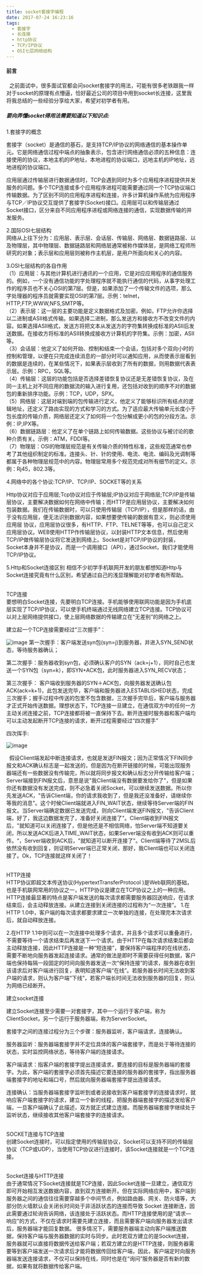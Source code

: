 ```yaml
---
title: socket套接字编程
date: 2017-07-24 16:23:16
tags:
  - 套接字
  - 长连接
  - http协议
  - TCP/IP协议
  - OSI七层网络结构
---
```


#### 前言 ####
&nbsp;&nbsp;之前面试中，很多面试官都会问socket套接字的用法，可能有很多老铁跟我一样对于socket的原理有点懵逼，恰好最近公司的项目中用到socket长连接，这里我将我总结的一些经验分享给大家，希望对初学者有用。

##### 要向弄懂socket得用法需要知道以下知识点: ##### 

<!-- more -->
1.套接字的概念<br>

套接字（socket）是通信的基石，是支持TCP/IP协议的网络通信的基本操作单元。它是网络通信过程中端点的抽象表示，包含进行网络通信必须的五种信息：连接使用的协议，本地主机的IP地址，本地进程的协议端口，远地主机的IP地址，远地进程的协议端口。

应用层通过传输层进行数据通信时，TCP会遇到同时为多个应用程序进程提供并发服务的问题。多个TCP连接或多个应用程序进程可能需要通过同一个TCP协议端口传输数据。为了区别不同的应用程序进程和连接，许多计算机操作系统为应用程序与TCP／IP协议交互提供了套接字(Socket)接口。应用层可以和传输层通过Socket接口，区分来自不同应用程序进程或网络连接的通信，实现数据传输的并发服务。

2.国际OSI七层结构<br>
网络从上往下分为：应用层、表示层、会话层、传输层、网络层、数据链路层、以及物理层，其中物理层、数据链路层和网络层通常被称作媒体层，是网络工程师所研究的对象；表示层和应用层则被称作主机层，是用户所面向和关心的内容。

3.OSI七层结构的各自作用<br>
（1）应用层：与其他计算机进行通讯的一个应用，它是对应应用程序的通信服务的。例如，一个没有通信功能的字处理程序就不能执行通信的代码，从事字处理工作的程序员也不关心OSI的第7层。但是，如果添加了一个传输文件的选项，那么字处理器的程序员就需要实现OSI的第7层。示例：telnet，HTTP,FTP,WWW,NFS,SMTP等。<br>
（2）表示层：这一层的主要功能是定义数据格式及加密。例如，FTP允许你选择以二进制或ASII格式传输。如果选择二进制，那么发送方和接收方不改变文件的内容。如果选择ASII格式，发送方将把文本从发送方的字符集转换成标准的ASII后发送数据。在接收方将标准的ASII转换成接收方计算机的字符集。示例：加密，ASII等。<br>
（3）会话层：他定义了如何开始、控制和结束一个会话，包括对多个双向小时的控制和管理，以便在只完成连续消息的一部分时可以通知应用，从而使表示层看到的数据是连续的，在某些情况下，如果表示层收到了所有的数据，则用数据代表表示层。示例：RPC，SQL等。<br>
（4）传输层：这层的功能包括是否选择差错恢复协议还是无差错恢复协议，及在同一主机上对不同应用的数据流的输入进行复用，还包括对收到的顺序不对的数据包的重新排序功能。示例：TCP，UDP，SPX。<br>
（5）网络层：这层对端到端的包传输进行定义，他定义了能够标识所有结点的逻辑地址，还定义了路由实现的方式和学习的方式。为了适应最大传输单元长度小于包长度的传输介质，网络层还定义了如何将一个包分解成更小的包的分段方法。示例：IP,IPX等。<br>
（6）数据链路层：他定义了在单个链路上如何传输数据。这些协议与被讨论的歌种介质有关。示例：ATM，FDDI等。<br>
（7）物理层：OSI的物理层规范是有关传输介质的特性标准，这些规范通常也参考了其他组织制定的标准。连接头、针、针的使用、电流、电流、编码及光调制等都属于各种物理层规范中的内容。物理层常用多个规范完成对所有细节的定义。示例：Rj45，802.3等。

4.网络中的各个协议:TCP/IP、TCP/IP、SOCKET等的关系

Http协议对应于应用层;Tcp协议对应于传输层;IP协议对应于网络层;TCP/IP是传输层协议，主要解决数据如何在网络中传输；而HTTP是应用层协议，主要解决如何包装数据。我们在传输数据时，可以只使用传输层（TCP/IP），但是那样的话，由于没有应用层，便无法识别数据内容，如果想要使传输的数据有意义，则必须使用应用层 协议，应用层协议很多，有HTTP、FTP、TELNET等等，也可以自己定义应用层协议。WEB使用HTTP作传输层协议，以封装HTTP文本信息，然后使用TCP/IP做传输层协议将它发送到网络上。Socket是对TCP/IP协议的封装，Socket本身并不是协议，而是一个调用接口（API），通过Socket，我们才能使用TCP/IP协议。

5.Http和Socket连接区别
相信不少初学手机联网开发的朋友都想知道Http与Socket连接究竟有什么区别，希望通过自己的浅显理解能对初学者有所帮助。

<br>TCP连接</br>
要想明白Socket连接，先要明白TCP连接。手机能够使用联网功能是因为手机底层实现了TCP/IP协议，可以使手机终端通过无线网络建立TCP连接。TCP协议可以对上层网络提供接口，使上层网络数据的传输建立在“无差别”的网络之上。

建立起一个TCP连接需要经过“三次握手”：

![image](http://upload-images.jianshu.io/upload_images/1863813-056502e4a0dbfba7.png?imageMogr2/auto-orient/strip%7CimageView2/2/w/1240)
第一次握手：客户端发送syn包(syn=j)到服务器，并进入SYN_SEND状态，等待服务器确认；

第二次握手：服务器收到syn包，必须确认客户的SYN（ack=j+1），同时自己也发送一个SYN包（syn=k），即SYN+ACK包，此时服务器进入SYN_RECV状态；

第三次握手：
客户端收到服务器的SYN＋ACK包，向服务器发送确认包ACK(ack=k+1)，此包发送完毕，客户端和服务器进入ESTABLISHED状态，完成三次握手；握手过程中传送的包里不包含数据，三次握手完毕后，客户端与服务器才正式开始传送数据。理想状态下，TCP连接一旦建立，在通信双方中的任何一方主动关闭连接之前，TCP连接都将被一直保持下去。断开连接时服务器和客户端均可以主动发起断开TCP连接的请求，断开过程需要经过“四次握手”

四次挥手:

![image](http://upload-images.jianshu.io/upload_images/1863813-5ab3990c2bea942d.png?imageMogr2/auto-orient/strip%7CimageView2/2/w/1240)

&nbsp;&nbsp;假设Client端发起中断连接请求，也就是发送FIN报文；因为正常情况下FIN同步报文和ACK确认标志是一起发送的，但是因为在断开链接的时候，可能出现服务器端还有一些数据没有传输完，所以就将同步报文和确认标志分开传输给客户端；Server端接到FIN报文后，意思是说"我Client端没有数据要发给你了"，但是如果你还有数据没有发送完成，则不必急着关闭Socket，可以继续发送数据。所以你先发送ACK，"告诉Client端，你的请求我收到了，但是我还没准备好，请继续你等我的消息"。这个时候Client端就进入FIN_WAIT状态，继续等待Server端的FIN报文。当Server端确定数据已发送完成，则向Client端发送FIN报文，"告诉Client端，好了，我这边数据发完了，准备好关闭连接了"。Client端收到FIN报文后，"就知道可以关闭连接了，但是他还是不相信网络，怕Server端不知道要关闭，所以发送ACK后进入TIME_WAIT状态，如果Server端没有收到ACK则可以重传。“，Server端收到ACK后，"就知道可以断开连接了"。Client端等待了2MSL后依然没有收到回复，则证明Server端已正常关闭，那好，我Client端也可以关闭连接了。Ok，TCP连接就这样关闭了！

<br>HTTP连接</br>
HTTP协议即超文本传送协议(HypertextTransferProtocol )是Web联网的基础，也是手机联网常用的协议之一，HTTP协议是建立在TCP协议之上的一种应用。HTTP连接最显著的特点是客户端发送的每次请求都需要服务器回送响应，在请求结束后，会主动释放连接。从建立连接到关闭连接的过程称为“一次连接”。
1.在HTTP 1.0中，客户端的每次请求都要求建立一次单独的连接，在处理完本次请求后，就自动释放连接。

2.在HTTP 1.1中则可以在一次连接中处理多个请求，并且多个请求可以重叠进行，不需要等待一个请求结束后再发送下一个请求。由于HTTP在每次请求结束后都会主动释放连接，因此HTTP连接是一种“短连接”，要保持客户端程序的在线状态，需要不断地向服务器发起连接请求。通常的做法是即时不需要获得任何数据，客户端也保持每隔一段固定的时间向服务器发送一次“保持连接”的请求，服务器在收到该请求后对客户端进行回复，表明知道客户端“在线”。若服务器长时间无法收到客户端的请求，则认为客户端“下线”，若客户端长时间无法收到服务器的回复，则认为网络已经断开。

建立socket连接

建立Socket连接至少需要一对套接字，其中一个运行于客户端，称为ClientSocket，另一个运行于服务器端，称为ServerSocket。

套接字之间的连接过程分为三个步骤：服务器监听，客户端请求，连接确认。

服务器监听：服务器端套接字并不定位具体的客户端套接字，而是处于等待连接的状态，实时监控网络状态，等待客户端的连接请求。

客户端请求：指客户端的套接字提出连接请求，要连接的目标是服务器端的套接字。为此，客户端的套接字必须首先描述它要连接的服务器的套接字，指出服务器端套接字的地址和端口号，然后就向服务器端套接字提出连接请求。

连接确认：当服务器端套接字监听到或者说接收到客户端套接字的连接请求时，就响应客户端套接字的请求，建立一个新的线程，把服务器端套接字的描述发给客户端，一旦客户端确认了此描述，双方就正式建立连接。而服务器端套接字继续处于监听状态，继续接收其他客户端套接字的连接请求。

<br>SOCKET连接与TCP连接</br>
创建Socket连接时，可以指定使用的传输层协议，Socket可以支持不同的传输层协议（TCP或UDP），当使用TCP协议进行连接时，该Socket连接就是一个TCP连接。

<br>Socket连接与HTTP连接</br>
由于通常情况下Socket连接就是TCP连接，因此Socket连接一旦建立，通信双方即可开始相互发送数据内容，直到双方连接断开。但在实际网络应用中，客户端到服务器之间的通信往往需要穿越多个中间节点，例如路由器、网关、防火墙等，大部分防火墙默认会关闭长时间处于非活跃状态的连接而导致
Socket 连接断连，因此需要通过轮询告诉网络，该连接处于活跃状态。而HTTP连接使用的是“请求—响应”的方式，不仅在请求时需要先建立连接，而且需要客户端向服务器发出请求后，服务器端才能回复数据。
很多情况下，需要服务器端主动向客户端推送数据，保持客户端与服务器数据的实时与同步。此时若双方建立的是Socket连接，服务器就可以直接将数据传送给客户端；若双方建立的是HTTP连接，则服务器需要等到客户端发送一次请求后才能将数据传回给客户端，因此，客户端定时向服务器端发送连接请求，不仅可以保持在线，同时也是在“询问”服务器是否有新的数据，如果有就将数据传给客户端。


